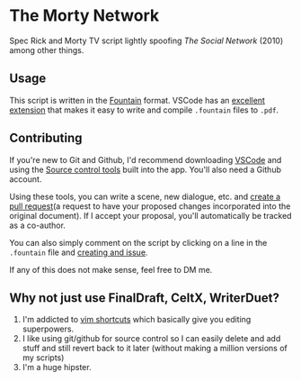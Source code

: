 # The Morty Network

Spec Rick and Morty TV script lightly spoofing _The Social Network_ (2010) among other things.

## Usage

This script is written in the [Fountain](https://fountain.io/) format. VSCode has an [excellent extension](https://marketplace.visualstudio.com/items?itemName=piersdeseilligny.betterfountain) that makes it easy to write and compile `.fountain` files to `.pdf`.

## Contributing

If you're new to Git and Github, I'd recommend downloading [VSCode](https://code.visualstudio.com/) and using the [Source control tools](https://code.visualstudio.com/docs/sourcecontrol/overview) built into the app. You'll also need a Github account.

Using these tools, you can write a scene, new dialogue, etc. and [create a pull request](https://levelup.gitconnected.com/how-to-create-a-pull-request-on-github-using-vs-code-f03db28308c4)(a request to have your proposed changes incorporated into the original document). If I accept your proposal, you'll automatically be tracked as a co-author.

You can also simply comment on the script by clicking on a line in the `.fountain` file and [creating and issue](https://docs.github.com/en/issues/tracking-your-work-with-issues/creating-an-issue).

If any of this does not make sense, feel free to DM me.

## Why not just use FinalDraft, CeltX, WriterDuet? 

1) I'm addicted to [vim shortcuts](https://www.youtube.com/watch?v=bR5bZriaOVU&ab_channel=Linode) which basically give you editing superpowers.
2) I like using git/github for source control so I can easily delete and add stuff and still revert back to it later (without making a million versions of my scripts)
3) I'm a huge hipster.

